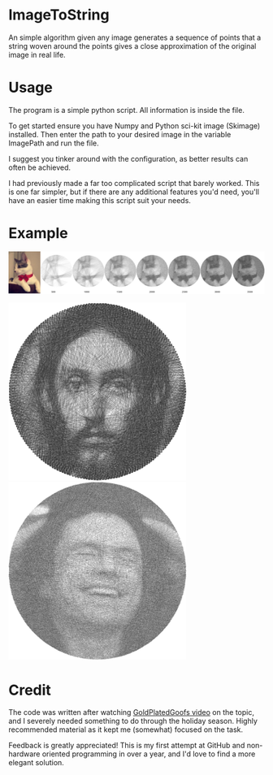 # ImageToString
An simple algorithm given any image generates a sequence of points that a string woven around the points gives a close approximation of the original image in real life.

# Usage
The program is a simple python script. All information is inside the file.

To get started ensure you have Numpy and Python sci-kit image (Skimage) installed.
Then enter the path to your desired image in the variable ImagePath and run the file.

I suggest you tinker around with the configuration, as better results can often be achieved.

I had previously made a far too complicated script that barely worked. This is one far simpler, but if there are any additional features you'd need, you'll have an easier time making this script suit your needs.

# Example
![Milton 500-> 3500 lines](Examples/milton.png?raw=true)

<img src="Examples/line_4000jesus1.png?raw=true" width="350"><img src="Examples/line5000tommyc.png?raw=true" width="350">

# Credit

The code was written after watching [GoldPlatedGoofs video](https://youtu.be/-S_l8GGxOhU) on the topic, and I severely needed something to do through the holiday season. Highly recommended material as it kept me (somewhat) focused on the task.

Feedback is greatly appreciated! This is my first attempt at GitHub and non-hardware oriented programming in over a year, and I'd love to find a more elegant solution.
